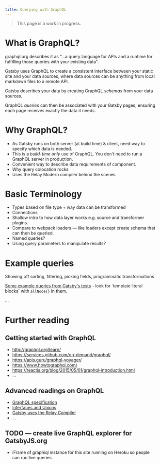 ```yaml
---
title: Querying with GraphQL
---
```


> This page is a work in progress.

# What is GraphQL?

graphql.org describes it as "...a query language for APIs and a runtime for
fulfilling those queries with your existing data".

Gatsby uses GraphQL to create a consistent interface between your static site
and your data sources, where data sources can be anything from local markdown
files to a remote API.

Gatsby describes your data by creating GraphQL _schemas_ from your data sources.

GraphQL _queries_ can then be associated with your Gatsby pages, ensuring each
page receives exactly the data it needs.

# Why GraphQL?

* As Gatsby runs on both server (at build time) & client, need way to specify
  which data is needed.
* This is a _build-time only_ use of GraphQL. You don't need to run a GraphQL
  server in production.
* Convenient way to describe data requirements of component.
* Why query colocation rocks
* Uses the Relay Modern compiler behind the scenes

# Basic Terminology

* Types based on file type + way data can be transformed
* Connections
* Shallow intro to how data layer works e.g. source and transformer plugins.
* Compare to webpack loaders — like loaders except create schema that can then
  be queried.
* Named queries?
* Using query parameters to manipulate results?

# Example queries

Showing off sorting, filtering, picking fields, programmatic transformations

[Some example queries from Gatsby's tests](https://github.com/gatsbyjs/gatsby/blob/52e36b9994a86fc473cd2f966ab6b6f87ee8eedb/packages/gatsby/src/schema/__tests__/infer-graphql-input-type-test.js#L116-L432) -
look for \`template literal blocks\` with `allNode{}` in them.

...

# Further reading

## Getting started with GraphQL

* http://graphql.org/learn/
* https://services.github.com/on-demand/graphql/
* https://apis.guru/graphql-voyager/
* https://www.howtographql.com/
* https://reactjs.org/blog/2015/05/01/graphql-introduction.html
* ...

## Advanced readings on GraphQL

* [GraphQL specification](https://facebook.github.io/graphql/October2016/)
* [Interfaces and Unions](https://medium.com/the-graphqlhub/graphql-tour-interfaces-and-unions-7dd5be35de0d)
* [Gatsby uses the Relay Compiler](https://facebook.github.io/relay/docs/en/compiler-architecture.html)
* ...

## TODO — create live GraphQL explorer for GatsbyJS.org

* iFrame of graphiql instance for this site running on Heroku so people can run
  live queries.
